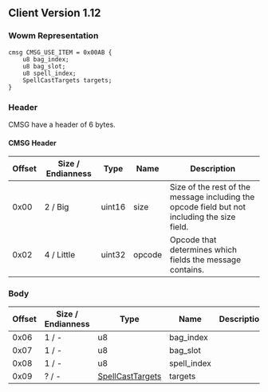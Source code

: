 ## Client Version 1.12

### Wowm Representation
```rust,ignore
cmsg CMSG_USE_ITEM = 0x00AB {
    u8 bag_index;
    u8 bag_slot;
    u8 spell_index;
    SpellCastTargets targets;
}
```
### Header
CMSG have a header of 6 bytes.

#### CMSG Header
| Offset | Size / Endianness | Type   | Name   | Description |
| ------ | ----------------- | ------ | ------ | ----------- |
| 0x00   | 2 / Big           | uint16 | size   | Size of the rest of the message including the opcode field but not including the size field.|
| 0x02   | 4 / Little        | uint32 | opcode | Opcode that determines which fields the message contains.|
### Body
| Offset | Size / Endianness | Type | Name | Description | Comment |
| ------ | ----------------- | ---- | ---- | ----------- | ------- |
| 0x06 | 1 / - | u8 | bag_index |  |  |
| 0x07 | 1 / - | u8 | bag_slot |  |  |
| 0x08 | 1 / - | u8 | spell_index |  |  |
| 0x09 | ? / - | [SpellCastTargets](spellcasttargets.md) | targets |  |  |
